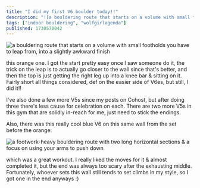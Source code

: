 ```yaml
---
title: "I did my first V6 boulder today!!"
description: "![a bouldering route that starts on a volume with small footholds you have to leap from, into a slightly awkward finish](https://static.w..."
tags: ["indoor bouldering", "wolfgirlagenda"]
published: 1730570042
---
```


![a bouldering route that starts on a volume with small footholds you have to leap from, into a slightly awkward finish](https://static.wolfgirl.dev/polywolf/blog/0192edf3-ed9b-799a-906c-e75d4a8c4734/IMG_7744.jpeg)

this orange one. I got the start pretty easy once I saw someone do it, the trick on the leap is to actually go closer to the wall since that's better, and then the top is just getting the right leg up into a knee bar & sitting on it. Fairly short all things considered, def on the easier side of V6es, but still, I did it!!

I've also done a few more V5s since my posts on Cohost, but after doing three there's less cause for celebration on each. There are two more V5s in this gym that are solidly in-reach for me, just need to stick the endings.

Also, there was this really cool blue V6 on this same wall from the set before the orange:

![a footwork-heavy bouldering route with two long horizontal sections & a focus on using your arms to push down](https://static.wolfgirl.dev/polywolf/blog/0192edf3-ed9b-799a-906c-e75d4a8c4734/IMG_7524.jpeg)

which was a great workout. I really liked the moves for it & almost completed it, but the end was always too scary after the exhausting middle. Fortunately, whoever sets this wall still tends to set climbs in my style, so I got one in the end anyways :)
